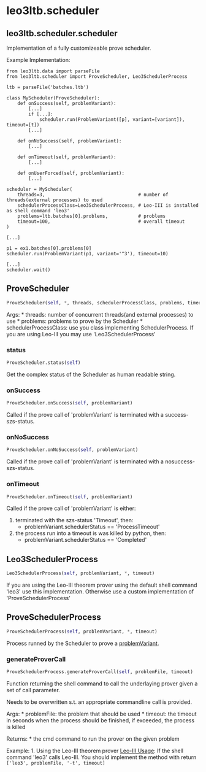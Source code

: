 # leo3ltb.scheduler

## leo3ltb.scheduler.scheduler

Implementation of a fully customizeable prove scheduler.

Example Implementation:
```
from leo3ltb.data import parseFile
from leo3ltb.scheduler import ProveScheduler, Leo3SchedulerProcess

ltb = parseFile('batches.ltb')

class MyScheduler(ProveScheduler):
    def onSuccess(self, problemVariant):
        [...]
        if [...]:
            scheduler.run(ProblemVariant([p], variant=[variant]), timeout=[t])
        [...]

    def onNoSuccess(self, problemVariant):
        [...]

    def onTimeout(self, problemVariant):
        [...]

    def onUserForced(self, problemVariant):
        [...]

scheduler = MyScheduler(
    threads=3,                                  # number of threads(external processes) to used
    schedulerProcessClass=Leo3SchedulerProcess, # Leo-III is installed as shell command 'leo3'
    problems=ltb.batches[0].problems,           # problems
    timeout=100,                                # overall timeout
)

[...]

p1 = ex1.batches[0].problems[0]
scheduler.run(ProblemVariant(p1, variant='^3'), timeout=10)

[...]
scheduler.wait()
```

## ProveScheduler
```python
ProveScheduler(self, *, threads, schedulerProcessClass, problems, timeout)
```

Args:
    * threads: number of concurrent threads(and external processes) to use
    * problems: problems to prove by the Scheduler
    * schedulerProcessClass: use you class implementing SchedulerProcess. If you are using Leo-III you may use 'Leo3SchedulerProcess'

### status
```python
ProveScheduler.status(self)
```

Get the complex status of the Scheduler as human readable string.

### onSuccess
```python
ProveScheduler.onSuccess(self, problemVariant)
```

Called if the prove call of 'problemVariant' is terminated with a success-szs-status.

### onNoSuccess
```python
ProveScheduler.onNoSuccess(self, problemVariant)
```

Called if the prove call of 'problemVariant' is terminated with a nosuccess-szs-status.

### onTimeout
```python
ProveScheduler.onTimeout(self, problemVariant)
```

Called if the prove call of 'problemVariant' is either:
1. terminated with the szs-status 'Timeout', then:
    - problemVariant.schedulerStatus == 'ProcessTimeout'
2. the process run into a timeout is was killed by python, then:
    - problemVariant.schedulerStatus == 'Completed'

## Leo3SchedulerProcess
```python
Leo3SchedulerProcess(self, problemVariant, *, timeout)
```

If you are using the Leo-III theorem prover using the default shell command 'leo3' use this implementation.
Otherwise use a custom implementation of 'ProveSchedulerProcess'

## ProveSchedulerProcess
```python
ProveSchedulerProcess(self, problemVariant, *, timeout)
```

Process runned by the Scheduler to prove a [problemVariant](/problem.md).

### generateProverCall
```python
ProveSchedulerProcess.generateProverCall(self, problemFile, timeout)
```

Function returning the shell command to call the underlaying prover given a set of call parameter.

Needs to be overwritten s.t. an appropriate commandline call is provided.

Args:
    * problemFile: the problem that should be used
    * timeout: the timeout in seconds when the process should be finished, if exceeded, the process is killed

Returns:
    * the cmd command to run the prover on the given problem

Example:
    1. Using the Leo-III theorem prover [Leo-III Usage](https://github.com/leoprover/Leo-III/blob/master/USAGE.md):
        If the shell command 'leo3' calls Leo-III. You should implement the method with return
        ```
        ['leo3', problemFile, '-t', timeout]
        ```

